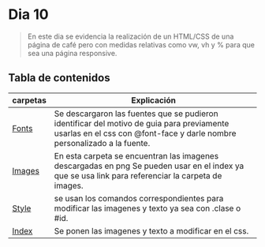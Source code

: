# Dia 10
 >En este dia se evidencia la realización de un HTML/CSS de una página de café pero con medidas relativas como vw, vh y % para que sea una página responsive.
 ## Tabla de contenidos
 | carpetas| Explicación  |
 |--|--|
 | [Fonts](font) | Se descargaron las fuentes que se pudieron identificar del motivo de guia para previamente usarlas en el css con @font-face y darle nombre personalizado a la fuente. |
 | [Images](Images)|En esta carpeta se encuentran las imagenes descargadas en png Se pueden usar en el index ya que se usa link para referenciar la carpeta de images. |
 | [Style](style/style.css) | se usan los comandos correspondientes para modificar las imagenes y texto ya sea con .clase o #id. |
 | [Index](index.html) | Se ponen las imagenes y texto a modificar en el css. |
 
